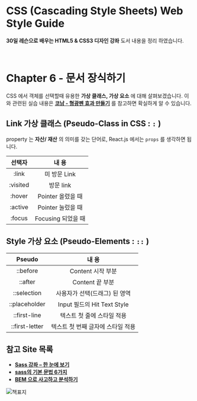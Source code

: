 # CSS (Cascading Style Sheets) Web Style Guide

**30일 레슨으로 배우는 HTML5 & CSS3 디자인 강좌** 도서 내용을 정리 하였습니다.

<br/>

# Chapter 6 - 문서 장식하기 

CSS 에서 객체를 선택할때 유용한 **가상 클래스, 가상 요소** 에 대해 살펴보겠습니다. 이와 관련된 실습 내용은 **[코남 - 형광펜 효과 만들기](https://youtu.be/nvdgIsqEegQ)** 를 참고하면 확실하게 알 수 있습니다.

## Link 가상 클래스 (Pseudo-Class in CSS : `:` ) 

property 는 **자산/ 재산** 의 의미를 갖는 단어로, React.js 에서는 `props` 를 생각하면 됩니다.

| 선택자      |  내 용           |
|:-----------:|:----------------:|
| :link      | 미 방문 Link      |
| :visited   | 방문 link         |
| :hover     | Pointer 올렸을 때 |
| :active    | Pointer 눌렀을 때 |
| :focus     | Focusing 되었을 때 |

## Style 가상 요소 (Pseudo-Elements : `::` ) 

| Pseudo         |  내 용                       |
|:--------------:|:---------------------------:|
| ::before       | Content 시작 부분            |
| ::after        | Content 끝 부분              |
| ::selection    | 사용자가 선택(드래그) 된 영역 |
| ::placeholder  | Input 필드의 Hit Text Style  |
| ::first-line   | 텍스트 첫 줄에 스타일 적용     |
| ::first-letter | 텍스트 첫 번째 글자에 스타일 적용 |

## 참고 Site 목록

- **[Sass 강좌 – 한 눈에 보기](https://velopert.com/1712)**
- **[sass의 기본 문법 6가지](https://grace-go.tistory.com/57)**
- **[BEM 으로 사고하고 분석하기](https://mytory.net/html-css-js/2015/05/07/mindbemding-getting-your-head-round-bem-syntax.html)**


![책표지](https://image.kyobobook.co.kr/images/book/xlarge/434/x9788931455434.jpg)

